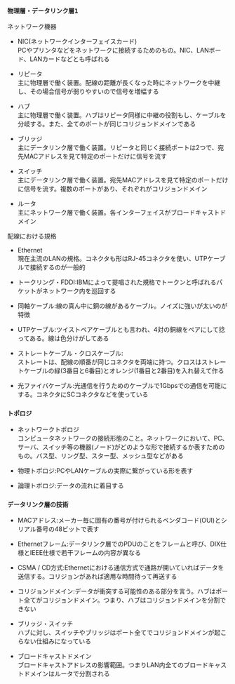 ### `物理層・データリンク層1`

ネットワーク機器

- NIC(ネットワークインターフェイスカード)  
PCやプリンタなどをネットワークに接続するためのもの。NIC、LANボード、LANカードなどとも呼ばれる

- リピータ  
主に物理層で働く装置。配線の距離が長くなった時にネットワークを中継し、その場合信号が弱りやすいので信号を増幅する

- ハブ  
主に物理層で働く装置。ハブはリピータ同様に中継の役割もし、ケーブルを分岐する。また、全てのポートが同じコリジョンドメインである

- ブリッジ  
主にデータリンク層で働く装置。リピータと同じく接続ポートは2つで、宛先MACアドレスを見て特定のポートだけに信号を流す

- スイッチ  
主にデータリンク層で働く装置。宛先MACアドレスを見て特定のポートだけに信号を流す。複数のポートがあり、それぞれがコリジョンドメイン

- ルータ  
主にネットワーク層で働く装置。各インターフェイスがブロードキャストドメイン

配線における規格

- Ethernet  
現在主流のLANの規格。コネクタも形はRJ-45コネクタを使い、UTPケーブルで接続するのが一般的

- トークリング・FDDI:IBMによって提唱された規格でトークンと呼ばれるパケットがネットワーク内を巡回する

- 同軸ケーブル:線の真ん中に銅の線があるケーブル。ノイズに強いが太いのが特徴

- UTPケーブル:ツイストペアケーブルとも言われ、4対の銅線をペアにして捻ってある。線は色分けがしてある

- ストレートケーブル・クロスケーブル:  
ストレートは、配線の順番が同じコネクタを両端に持つ。クロスはストレートケーブルの緑(3番目と6番目)とオレンジ(1番目と2番目)を入れ替えて作る

- 光ファイバケーブル:光通信を行うためのケーブルで1Gbpsでの通信を可能にする。コネクタにSCコネクタなどを使っている

### `トポロジ`

- ネットワークトポロジ  
コンピュータネットワークの接続形態のこと。ネットワークにおいて、PC、サーバ、スイッチ等の機器(ノード)がどのような形で接続するか表すためのもの。バス型、リング型、スター型、メッシュ型などがある

- 物理トポロジ:PCやLANケーブルの実際に繋がっている形を表す

- 論理トポロジ:データの流れに着目する

### `データリンク層の技術`

- MACアドレス:メーカー毎に固有の番号が付けられるベンダコード(OUI)とシリアル番号の48ビットで表す

- Ethernetフレーム:データリンク層でのPDUのことをフレームと呼び、DIX仕様とIEEE仕様で若干フレームの内容が異なる

- CSMA / CD方式:Ethernetにおける通信方式で通路が開いていればデータを送信する。コリジョンがあれば適用な時間待って再送する

- コリジョンドメイン:データが衝突する可能性のある部分を言う。ハブはポート全てがコリジョンドメイン。つまり、ハブはコリジョンドメインを分割できない

- ブリッジ・スイッチ  
ハブに対し、スイッチやブリッジはポート全てでコリジョンドメインが起こらない仕組みになっている

- ブロードキャストドメイン  
ブロードキャストアドレスの影響範囲。つまりLAN内全てのブロードキャストドメインはルータで分割される
